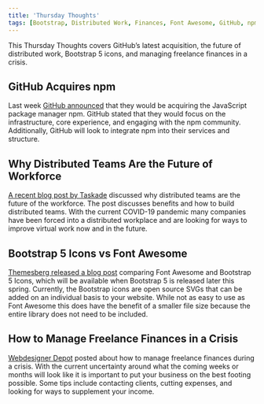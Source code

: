 ```yaml
---
title: 'Thursday Thoughts'
tags: [Bootstrap, Distributed Work, Finances, Font Awesome, GitHub, npm]
---
```


This Thursday Thoughts covers GitHub’s latest acquisition, the future of distributed work, Bootstrap 5 icons, and managing freelance finances in a crisis.

## GitHub Acquires npm

Last week [GitHub announced](https://github.blog/2020-03-16-npm-is-joining-github/) that they would be acquiring the JavaScript package manager npm. GitHub stated that they would focus on the infrastructure, core experience, and engaging with the npm community. Additionally, GitHub will look to integrate npm into their services and structure.

## Why Distributed Teams Are the Future of Workforce

[A recent blog post by Taskade](https://blog.taskade.com/distributed-teams-future-workforce-remote/) discussed why distributed teams are the future of the workforce. The post discusses benefits and how to build distributed teams. With the current COVID-19 pandemic many companies have been forced into a distributed workplace and are looking for ways to improve virtual work now and in the future.

## Bootstrap 5 Icons vs Font Awesome

[Themesberg released a blog post](https://themesberg.com/blog/bootstrap/bootstrap-icons-vs-fontawesome) comparing Font Awesome and Bootstrap 5 Icons, which will be available when Bootstrap 5 is released later this spring. Currently, the Bootstrap icons are open source SVGs that can be added on an individual basis to your website. While not as easy to use as Font Awesome this does have the benefit of a smaller file size because the entire library does not need to be included.

## How to Manage Freelance Finances in a Crisis

[Webdesigner Depot](https://www.webdesignerdepot.com/2020/03/how-to-manage-your-freelance-finances-during-a-crisis/) posted about how to manage freelance finances during a crisis. With the current uncertainty around what the coming weeks or months will look like it is important to put your business on the best footing possible. Some tips include contacting clients, cutting expenses, and looking for ways to supplement your income.
